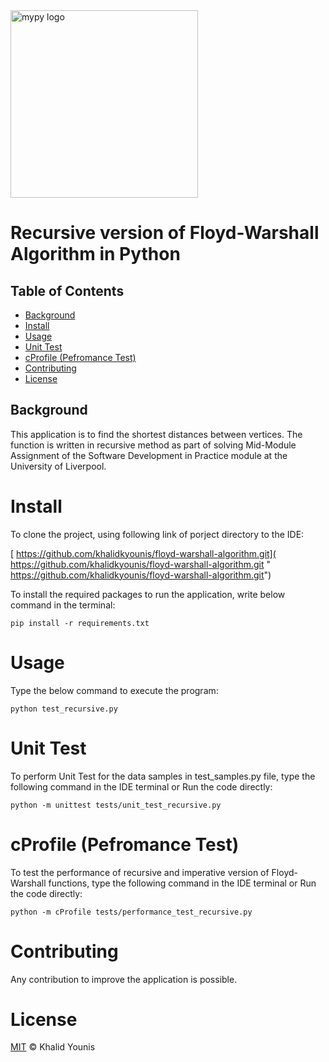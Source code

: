 <img src="https://www.liverpool.ac.uk/logo-size-test/full-colour.svg" alt="mypy logo" width="300px"/>

# Recursive version of Floyd-Warshall Algorithm in Python

## Table of Contents
- [Background](#background)
- [Install](#install)
- [Usage](#usage)
- [Unit Test](#UnitTest)
- [cProfile (Pefromance Test)](#cProfile)
- [Contributing](#contributing)
- [License](#license)

## Background

This application is to find the shortest distances between vertices. The function is written in recursive method as part of solving Mid-Module Assignment of the Software Development in Practice module at the University of Liverpool.

# Install

To clone the project, using following link of porject directory to the IDE:

   [ https://github.com/khalidkyounis/floyd-warshall-algorithm.git]( https://github.com/khalidkyounis/floyd-warshall-algorithm.git " https://github.com/khalidkyounis/floyd-warshall-algorithm.git")


To install the required packages to run the application, write below command in the terminal:

    pip install -r requirements.txt

# Usage

Type the below command to execute the program:

    python test_recursive.py

# Unit Test

To perform Unit Test for the data samples in test_samples.py file, type the following command in the IDE terminal or Run the code directly:

    python -m unittest tests/unit_test_recursive.py

# cProfile (Pefromance Test)

To test the performance of recursive and imperative version of Floyd-Warshall functions, type the following command in the IDE terminal or Run the code directly:

    python -m cProfile tests/performance_test_recursive.py

# Contributing

Any contribution to improve the application is possible.

# License

[MIT](LICENSE) © Khalid Younis
